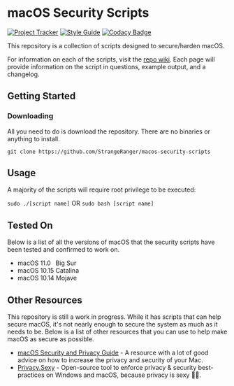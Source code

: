 # macOS Security Scripts

[![Project Tracker](https://img.shields.io/badge/repo%20status-Project%20Tracker-lightgrey)](https://randomserver.xyz/project-tracker.html#macos-security-scripts)
[![Style Guide](https://img.shields.io/badge/code%20style-Style%20Guide-blueviolet)](https://github.com/StrangeRanger/bash-style-guide)
[![Codacy Badge](https://app.codacy.com/project/badge/Grade/c0f5a6bf7e2e4a688c919aff51375648)](https://www.codacy.com/gh/StrangeRanger/macos-security-scripts/dashboard?utm_source=github.com&amp;utm_medium=referral&amp;utm_content=StrangeRanger/macos-security-scripts&amp;utm_campaign=Badge_Grade)

This repository is a collection of scripts designed to secure/harden macOS.

For information on each of the scripts, visit the [repo wiki](https://github.com/StrangeRanger/macos-security-scripts/wiki). Each page will provide information on the script in questions, example output, and a changelog.

## Getting Started

### Downloading

All you need to do is download the repository. There are no binaries or anything to install.

`git clone https://github.com/StrangeRanger/macos-security-scripts`

## Usage

A majority of the scripts will require root privilege to be executed:

`sudo ./[script name]` OR `sudo bash [script name]`

## Tested On

Below is a list of all the versions of macOS that the security scripts have been tested and confirmed to work on.

- macOS 11.0&ensp; Big Sur
- macOS 10.15 Catalina
- macOS 10.14 Mojave

## Other Resources

This repository is still a work in progress. While it has scripts that can help secure macOS, it's not nearly enough to secure the system as much as it needs to be. Below is a list of other resources that you can use to help make macOS as secure as possible.

- [macOS Security and Privacy Guide](https://github.com/drduh/macOS-Security-and-Privacy-Guide) - A resource with a lot of good advice on how to increase the privacy and security of your Mac.
- [Privacy.Sexy](https://github.com/undergroundwires/privacy.sexy) - Open-source tool to enforce privacy & security best-practices on Windows and macOS, because privacy is sexy 🍑🍆.
